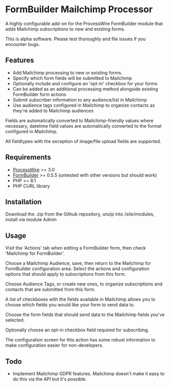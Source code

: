 # FormBuilder Mailchimp Processor

A highly configurable add-on for the ProcessWire FormBuilder module that adds Mailchimp subscriptions to new and existing forms.

This is alpha software. Please test thoroughly and file issues if you encounter bugs.

## Features

- Add Mailchimp processing to new or existing forms.
- Specify which form fields will be submitted to Mailchimp
- Optionally include and configure an 'opt-in' checkbox for your forms
- Can be added as an additional processing method alongside existing FormBuilder form actions
- Submit subscriber information to any audience/list in Mailchimp
- Use audience tags configured in Mailchimp to organize contacts as they're added to Mailchimp audiences

Fields are automatically converted to Mailchimp-friendly values where necessary, datetime field values are automatically converted to the format configured in Mailchimp.

All fieldtypes with the exception of image/file upload fields are supported.

## Requirements

- [ProcessWire](https://processwire.com/) >= 3.0
- [FormBuilder](https://processwire.com/store/form-builder/) >= 0.5.5 (untested with other versions but should work)
- PHP >= 8.1
- PHP CURL library

## Installation

Download the .zip from the Github repository, unzip into /site/modules, install via module Admin

## Usage

Visit the 'Actions' tab when editing a FormBuilder form, then check 'Mailchimp for FormBuilder'.

Choose a Mailchimp Audience, save, then return to the Mailchimp for FormBuilder configuration area. Select the actions and configuration options that should apply to subscriptions from this form.

Choose Audience Tags, or create new ones, to organize subscriptions and contacts that are submitted from this form.

A list of checkboxes with the fields available in Mailchimp allows you to choose which fields you would like your form to send data to.

Choose the form fields that should send data to the Mailchimp fields you've selected.

Optionally choose an opt-in checkbox field required for subscribing.

The configuration screen for this action has some robust information to make configuration easier for non-developers.

## Todo

- Implement Mailchimp GDPR features. Mailchimp doesn't make it easy to do this via the API but it's possible.